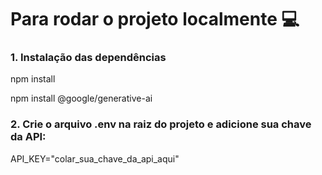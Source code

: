 # Para rodar o projeto localmente 💻
### 1. Instalação das dependências
npm install

npm install @google/generative-ai

### 2. Crie o arquivo .env na raiz do projeto e adicione sua chave da API:
API_KEY="colar_sua_chave_da_api_aqui"
